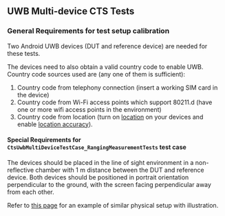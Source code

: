 ## UWB Multi-device CTS Tests

### General Requirements for test setup calibration
Two Android UWB devices (DUT and reference device) are needed for these tests.

The devices need to also obtain a valid country code to enable UWB. Country code
sources used are (any one of them is sufficient):
1. Country code from telephony connection (insert a working SIM card in the
device)
2. Country code from Wi-Fi access points which support 80211.d (have one or more
wifi access points in the environment)
3. Country code from location (turn on [location](
https://support.google.com/android/answer/3467281?sjid=2881239016184571424-NA)
on your devices and enable [location accuracy](
https://support.google.com/android/answer/3467281?sjid=2881239016184571424-NA#location_accuracy)).

#### Special Requirements for `CtsUwbMultiDeviceTestCase_RangingMeasurementTests` test case
The devices should be placed in the line of sight environment in a non-reflective chamber with
1 m distance between the DUT and reference device. Both devices should be positioned in portrait
orientation perpendicular to the ground, with the screen facing perpendicular away from each other.

Refer to [this page](
https://source.android.com/docs/core/connect/presence-requirements#calibration-setup)
for an example of similar physical setup with illustration.
